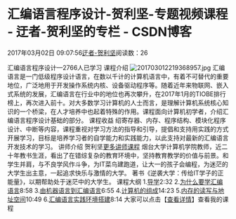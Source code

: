 
# 汇编语言程序设计-贺利坚-专题视频课程 - 迂者-贺利坚的专栏 - CSDN博客

2017年03月02日 09:07:56[迂者-贺利坚](https://me.csdn.net/sxhelijian)阅读数：26


汇编语言程序设计—2766人已学习
课程介绍
![201703012219368957.jpg](https://img-bss.csdn.net/201703012219368957.jpg)
汇编语言是一门低级程序设计语言，在数以千计的计算机语言中，有着不可替代的重要地位，广泛地用于开发操作系统内核、设备驱动程序等。随着近年来物联网、嵌入式系统的发展，汇编语言在行业中的地位也再次攀升，在2017年1月的TIOBE排行榜上，再次进入前十。对大多数学习计算机的人士而言，是理解计算机系统核心知识的一个桥梁，在人才培养中也起着特殊的作用。课程面向计算机初学者，介绍汇编语言程序设计基础的部分。
课程收益
绍寄存器、内存、程序结构、模块化程序设计、中断等内容，课程重视对学习方法的指导和引导，提倡和支持用实践的方式开展学习，目标是培养学习者的自学能力和实践能力，以此支持对最新的汇编语言开发技术的学习。
讲师介绍
贺利坚[更多讲师课程](https://edu.csdn.net/lecturer/82?utm_source=blog2edu)
烟台大学计算机学院教师，近二十年教书生涯，看出了在错综复杂的教育环境中，坚持教育教学的价值与前景。和学生并肩，与不良学风作斗争，为IT菜鸟建跑道，让大一的孩子会编程，为迷茫的大学生出主意，一起追求快乐与激情的大学。
著书《逆袭大学：传给IT学子的正能量》，以期帮助处于迷茫中的大学生。
课程大纲
1.[导学](https://edu.csdn.net/course/play/4259/74643?utm_source=blog2edu)2:32
2.[为什么要学汇编语言](https://edu.csdn.net/course/play/4259/75119?utm_source=blog2edu)8:58
3.[由机器语言到汇编语言](https://edu.csdn.net/course/play/4259/74645?utm_source=blog2edu)6:55
4.[计算机的组成](https://edu.csdn.net/course/play/4259/74646?utm_source=blog2edu)14:23
5.[内存的读写与地址空间](https://edu.csdn.net/course/play/4259/74647?utm_source=blog2edu)10:49
6.[汇编语言实践环境搭建](https://edu.csdn.net/course/play/4259/74648?utm_source=blog2edu)8:14
大家可以点击【[查看详情](https://edu.csdn.net/course/detail/4259?utm_source=blog2edu)】查看我的课程

